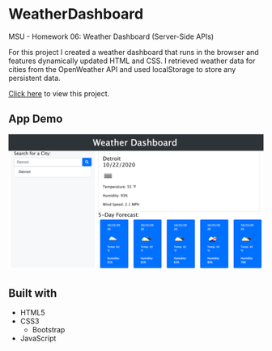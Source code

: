 # WeatherDashboard
MSU - Homework 06: Weather Dashboard (Server-Side APIs)

For this project I created a weather dashboard that runs in the browser and features dynamically updated HTML and CSS. I retrieved weather data for cities from the OpenWeather API and used localStorage to store any persistent data.

[Click here](https://stricklin927.github.io/WeatherDashboard/) to view this project.

## App Demo
![Screenshot](/assets/images/weatherdashscreenshot.png)

## Built with
* HTML5
* CSS3
    * Bootstrap
* JavaScript